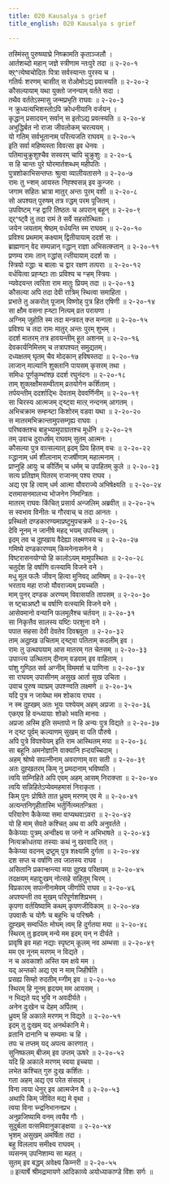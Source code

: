 ```yaml
---
title: 020 Kausalya s grief
title_english: 020 Kausalya s grief

---
```

तस्मिंस्तु पुरुष्व्याघ्रे निष्क्रामति कृताञ्जलौ ।  
आर्तशच्दो महान् जज्ञे स्त्रीणाम न्तःपुरे तदा ॥ २-२०-१  
क्ऱ्^त्येष्वचोदितः पित्रा सर्वस्यान्तः पुरस्य च ।  
गतिर्यः शरणम् चासीत् स रोओमोऽद्य प्रवत्स्यति ॥ २-२०-२  
कौसल्यायाम् यथा युक्तो जनन्याम् वर्तते सदा ।  
तथैव वर्ततेऽस्मासु जन्मप्रभृति राघवः ॥ २-२०-३  
न क्रुध्यत्यभिशस्तोऽपि क्रोधनीयानि वर्जयन् ।  
कृद्धान् प्रसादयन् सर्वान् स इतोऽद्य प्रवत्स्यति ॥ २-२०-४  
अभुद्धिर्बत नो राजा जीवलोकम् चरत्ययम् ।  
यो गतिम् सर्वभूतानाम् परित्यजति राघवम् ॥ २-२०-५  
इति सर्वा महिष्यस्ता विवत्सा इव धेनवः ।  
पतिमाचुक्रुशुश्चैव सस्वरम् चापि चुक्रुशुः ॥ २-२०-६  
स हि चान्तः पुरे घोरमार्तशब्धम् महीपतिः ।  
पुत्रशोकाभिसन्तप्तः श्रुत्वा व्यालीयतासने ॥ २-२०-७  
रामः तु भ्ऱ्शम् आयस्तः निह्श्वसन्न् इव कुन्जरः ।  
जगाम सहितः भ्रात्रा मातुर् अन्तः पुरम् वशी ॥ २-२०-८  
सो अपश्यत् पुरुषम् तत्र व्ऱ्द्धम् परम पूजितम् ।  
उपविष्टम् ग्ऱ्ह द्वारि तिष्ठतः च अपरान् बहून् ॥ २-२०-९  
द्ऱ्^ष्ट्वै तु तदा रामं ते सर्वे सहसोत्थिताः ।  
जयेन जयताम् श्रेष्ठम् वर्धयन्ति स्म राघवम् ॥ २-२०-१०  
प्रविश्य प्रथमाम् कक्ष्याम् द्वितीयायाम् ददर्श सः ।  
ब्राह्मणान् वेद सम्पन्नान् व्ऱ्द्धान् राज्ञा अभिसत्क्ऱ्तान् ॥ २-२०-११  
प्रणम्य रामः तान् व्ऱ्द्धांस् त्ऱ्तीयायाम् ददर्श सः ।  
स्त्रियो व्ऱ्द्धाः च बालाः च द्वार रक्षण तत्पराः ॥ २-२०-१२  
वर्धयित्वा प्रह्ऱ्ष्टाः ताः प्रविश्य च ग्ऱ्हम् स्त्रियः ।  
न्यवेदयन्त त्वरिता राम मातुः प्रियम् तदा ॥ २-२०-१३  
कौसल्या अपि तदा देवी रात्रिम् स्थित्वा समाहिता ।  
प्रभाते तु अकरोत् पूजाम् विष्णोह् पुत्र हित एषिणी ॥ २-२०-१४  
सा क्षौम वसना ह्ऱ्ष्टा नित्यम् व्रत परायणा ।  
अग्निम् जुहोति स्म तदा मन्त्रवत् क्ऱ्त मन्गला ॥ २-२०-१५  
प्रविश्य च तदा रामः मातुर् अन्तः पुरम् शुभम् ।  
ददर्श मातरम् तत्र हावयन्तीम् हुत अशनम् ॥ २-२०-१६  
देवकार्यनिमित्तम् च तत्रापश्यत् समुद्यतम्।  
दध्यक्षतम् घृतम् चैव मोदकान् हविषस्तदा ॥ २-२०-१७  
लाजान् माल्यानि शुक्लानि पायसम् कृसरम् तथा ।  
समिधः पूर्णकुम्भांश्छ ददर्श रघुनंदनः ॥ २-२०-१८  
ताम् शुक्लक्षौमसम्वीताम् व्रतयोगेन कर्शिताम् ।  
तर्पयन्तीम् ददर्शाद्भिः देवताम् देववर्णिनीम् ॥ २-२०-१९  
सा चिरस्य आत्मजम् द्ऱ्ष्ट्वा मात्ऱ् नन्दनम् आगतम् ।  
अभिचक्राम सम्ह्ऱ्ष्टा किशोरम् वडवा यथा ॥ २-२०-२०  
स मातरमभिक्रान्तामुपसम्गृह्य राघवः ।  
परिष्वक्तश्च बाहुभ्यामुपाग्रातश्च मूर्धनि ॥ २-२०-२१  
तम् उवाच दुराधर्षम् राघवम् सुतम् आत्मनः ।  
कौसल्या पुत्र वात्सल्यात् इदम् प्रिय हितम् वचः ॥ २-२०-२२  
व्ऱ्द्धानाम् धर्म शीलानाम् राजर्षीणाम् महात्मनाम् ।  
प्राप्नुहि आयुः च कीर्तिम् च धर्मम् च उपहितम् कुले ॥ २-२०-२३  
सत्य प्रतिज्ञम् पितरम् राजानम् पश्य राघव ।  
अद्य एव हि त्वाम् धर्म आत्मा यौवराज्ये अभिषेक्ष्यति ॥ २-२०-२४  
दत्तमासनमालभ्य भोजनेन निमन्त्रितः ।  
मातरम् राघवः किंचित् प्रसार्य अन्जलिम् अब्रवीत् ॥ २-२०-२५  
स स्वभाव विनीतः च गौरवाच् च तदा आनतः ।  
प्रस्थितो दण्डकारण्यमाप्रष्टुमुपचक्रमे ॥ २-२०-२६  
देवि नूनम् न जानीषे महद् भयम् उपस्थितम् ।  
इदम् तव च दुह्खाय वैदेह्या लक्ष्मणस्य च ॥ २-२०-२७  
गमिष्ये दण्डकारण्यम् किमनेनासनेन मे ।  
विष्टरासनयोग्यो हि कालोऽयम् मामुपस्थितः ॥ २-२०-२८  
चतुर्दश हि वर्षाणि वत्स्यामि विजने वने ।  
मधु मूल फलैः जीवन् हित्वा मुनिवद् आमिषम् ॥ २-२०-२९  
भरताय महा राजो यौवराज्यम् प्रयच्चति ।  
माम् पुनर् दण्डक अरण्यम् विवासयति तापसम् ॥ २-२०-३०  
स ष्ट्चाअष्टौ च वर्षाणि वत्स्यामि विजने वने ।  
आसेवमानो वन्यानि फलमूलैश्च चर्तयन् ॥ २-२०-३१  
सा निकृत्तैव सालस्य यष्टिः परशुना वने ।  
पपात सहसा देवी देवतेव दिवश्च्युता ॥ २-२०-३२  
ताम् अदुह्ख उचिताम् द्ऱ्ष्ट्वा पतिताम् कदलीम् इव ।  
रामः तु उत्थापयाम् आस मातरम् गत चेतसम् ॥ २-२०-३३  
उपाव्ऱ्त्य उत्थिताम् दीनाम् वडवाम् इव वाहिताम् ।  
पांशु गुण्ठित सर्व अग्नीम् विममर्श च पाणिना ॥ २-२०-३४  
सा राघवम् उपासीनम् असुख आर्ता सुख उचिता ।  
उवाच पुरुष व्याघ्रम् उपश्ऱ्ण्वति लक्ष्मणे ॥ २-२०-३५  
यदि पुत्र न जायेथा मम शोकाय राघव ।  
न स्म दुह्खम् अतः भूयः पश्येयम् अहम् अप्रजा ॥ २-२०-३६  
एकएव हि वन्ध्यायाः शोको भवति मानवः ।  
अप्रजा अस्मि इति सम्तापो न हि अन्यः पुत्र विद्यते ॥ २-२०-३७  
न द्ऱ्ष्ट पूर्वम् कल्याणम् सुखम् वा पति पौरुषे ।  
अपि पुत्रे विपश्येयम् इति राम आस्थितम् मया ॥ २-२०-३८  
सा बहूनि अमनोज्ञानि वाक्यानि ह्ऱ्दयच्चिदाम् ।  
अहम् श्रोष्ये सपत्नीनाम् अवराणाम् वरा सती ॥ २-२०-३९  
अतः दुह्खतरम् किम् नु प्रमदानाम् भविष्यति ।  
त्वयि सम्निहिते अपि एवम् अहम् आसम् निराक्ऱ्ता ॥ २-२०-४०  
त्वयि सन्निहितेऽप्येवमहमासं निराकृता ।  
किम् पुनः प्रोषिते तात ध्रुवम् मरणम् एव मे ॥ २-२०-४१  
अत्यन्तनिगृहीतास्मि भर्तुर्नित्य्मतन्त्रिता ।  
परिवारेण कैकेय्या समा वाप्यथवाऽवरा ॥ २-२०-४२  
यो हि माम् सेवते कश्चित् अथ वा अपि अनुवर्तते ।  
कैकेय्याः पुत्रम् अन्वीक्ष्य स जनो न अभिभाषते ॥ २-२०-४३  
नित्यक्रोधतया तस्याः कथं नु खरवादि तत् ।  
कैकेय्या वदनम् द्रष्टुम् पुत्र शक्ष्यामि दुर्गता ॥ २-२०-४४  
दश सप्त च वर्षाणि तव जातस्य राघव ।  
असितानि प्रकान्क्षन्त्या मया दुह्ख परिक्षयम् ॥ २-२०-४५  
तदक्षयम् महाद्दुःखम् नोत्सहे सहितुम् चिरम् ।  
विप्रकारम् सपत्नीनामेवम् जीर्णापि राघव ॥ २-२०-४६  
अपश्यन्ती तव मुखम् परिपूर्णशशिप्रभम् ।  
कृपणा वर्तयिष्यामि कथम् कृपणजीविकाम् ॥ २-२०-४७  
उपवासैः च योगैः च बहुभिः च परिश्रमैः ।  
दुह्खम् सम्वर्धितः मोघम् त्वम् हि दुर्गतया मया ॥ २-२०-४८  
स्थिरम् तु हृदयम् मन्ये मम इदम् यन् न दीर्यते ।  
प्रावृषि इव महा नद्याः स्पृष्टम् कूलम् नव अम्भसा ॥ २-२०-४९  
मम एव नूनम् मरणम् न विद्यते ।  
न च अवकाशो अस्ति यम क्षये मम ।  
यद् अन्तको अद्य एव न माम् जिहीर्षति ।  
प्रसह्य सिम्हो रुदतीम् म्ऱ्गीम् इव ॥ २-२०-५०  
स्थिरम् हि नूनम् हृदयम् मम आयसम् ।  
न भिद्यते यद् भुवि न अवदीर्यते ।  
अनेन दुःखेन च देहम् अर्पितम् ।  
ध्रुवम् हि अकाले मरणम् न विद्यते ॥ २-२०-५१  
इदम् तु दुःखम् यद् अनर्थकानि मे।  
व्रतानि दानानि च सम्यमाः च हि ।  
तपः च तप्तम् यद् अपत्य कारणात् ।  
सुनिष्फलम् बीजम् इव उप्तम् ऊषरे ॥ २-२०-५२  
यदि हि अकाले मरणम् स्वया इच्चया ।  
लभेत कश्चित् गुरु दुःख कर्शितः ।  
गता अहम् अद्य एव परेत संसदम् ।  
विना त्वया धेनुर् इव आत्मजेन वै ॥ २-२०-५३  
अथापि किम् जीवित मद्य मे वृथा ।  
त्वया विना च्न्द्रनिभाननप्रभ ।  
अनुव्रजिष्यामि वनम् त्वयैव गौः ।  
सुदुर्बला वत्समिवानुकाङ्क्षया ॥ २-२०-५४  
भृशम् असुखम् अमर्षिता तदा ।  
बहु विललाप समीक्ष्य राघवम् ।  
व्यसनम् उपनिशाम्य सा महत् ।  
सुतम् इव बद्धम् अवेक्ष्य किम्नरी ॥ २-२०-५५  
॥ इत्यार्षे श्रीमद्रामायणे आदिकाव्ये अयोध्याकाण्डे विंशः सर्गः ॥